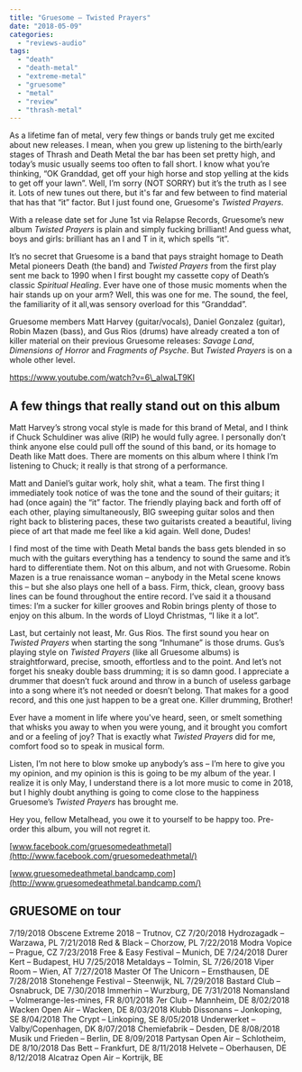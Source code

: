 ```yaml
---
title: "Gruesome – Twisted Prayers"
date: "2018-05-09"
categories: 
  - "reviews-audio"
tags: 
  - "death"
  - "death-metal"
  - "extreme-metal"
  - "gruesome"
  - "metal"
  - "review"
  - "thrash-metal"
---
```


As a lifetime fan of metal, very few things or bands truly get me excited about new releases. I mean, when you grew up listening to the birth/early stages of Thrash and Death Metal the bar has been set pretty high, and today’s music usually seems too often to fall short. I know what you’re thinking, “OK Granddad, get off your high horse and stop yelling at the kids to get off your lawn”. Well, I’m sorry (NOT SORRY) but it’s the truth as I see it. Lots of new tunes out there, but it's far and few between to find material that has that “it” factor. But I just found one, Gruesome's _Twisted Prayers_.

With a release date set for June 1st via Relapse Records, Gruesome’s new album _Twisted Prayers_ is plain and simply fucking brilliant! And guess what, boys and girls: brilliant has an I and T in it, which spells “it”.

It’s no secret that Gruesome is a band that pays straight homage to Death Metal pioneers Death (the band) and _Twisted Prayers_ from the first play sent me back to 1990 when I first bought my cassette copy of Death’s classic _Spiritual Healing_. Ever have one of those music moments when the hair stands up on your arm? Well, this was one for me. The sound, the feel, the familiarity of it all,was sensory overload for this “Granddad”.

Gruesome members Matt Harvey (guitar/vocals), Daniel Gonzalez (guitar), Robin Mazen (bass), and Gus Rios (drums) have already created a ton of killer material on their previous Gruesome releases: _Savage Land_, _Dimensions of Horror_ and _Fragments of Psyche_. But _Twisted Prayers_ is on a whole other level.

https://www.youtube.com/watch?v=6\_aIwaLT9KI

## A few things that really stand out on this album

Matt Harvey’s strong vocal style is made for this brand of Metal, and I think if Chuck Schuldiner was alive (RIP) he would fully agree. I personally don’t think anyone else could pull off the sound of this band, or its homage to Death like Matt does. There are moments on this album where I think I’m listening to Chuck; it really is that strong of a performance.

Matt and Daniel’s guitar work, holy shit, what a team. The first thing I immediately took notice of was the tone and the sound of their guitars; it had (once again) the “it” factor. The friendly playing back and forth off of each other, playing simultaneously, BIG sweeping guitar solos and then right back to blistering paces, these two guitarists created a beautiful, living piece of art that made me feel like a kid again. Well done, Dudes!

I find most of the time with Death Metal bands the bass gets blended in so much with the guitars everything has a tendency to sound the same and it’s hard to differentiate them. Not on this album, and not with Gruesome. Robin Mazen is a true renaissance woman – anybody in the Metal scene knows this – but she also plays one hell of a bass. Firm, thick, clean, groovy bass lines can be found throughout the entire record. I’ve said it a thousand times: I’m a sucker for killer grooves and Robin brings plenty of those to enjoy on this album. In the words of Lloyd Christmas, “I like it a lot”.

Last, but certainly not least, Mr. Gus Rios. The first sound you hear on _Twisted Prayers_ when starting the song “Inhumane” is those drums. Gus’s playing style on _Twisted Prayers_ (like all Gruesome albums) is straightforward, precise, smooth, effortless and to the point. And let’s not forget his sneaky double bass drumming; it is so damn good. I appreciate a drummer that doesn’t fuck around and throw in a bunch of useless garbage into a song where it’s not needed or doesn’t belong. That makes for a good record, and this one just happen to be a great one. Killer drumming, Brother!

Ever have a moment in life where you've heard, seen, or smelt something that whisks you away to when you were young, and it brought you comfort and or a feeling of joy? That is exactly what _Twisted Prayers_ did for me, comfort food so to speak in musical form.

Listen, I’m not here to blow smoke up anybody’s ass – I’m here to give you my opinion, and my opinion is this is going to be my album of the year. I realize it is only May, I understand there is a lot more music to come in 2018, but I highly doubt anything is going to come close to the happiness Gruesome’s _Twisted Prayers_ has brought me.

Hey you, fellow Metalhead, you owe it to yourself to be happy too. Pre-order this album, you will not regret it.

[www.facebook.com/gruesomedeathmetal](http://www.facebook.com/gruesomedeathmetal/)

[www.gruesomedeathmetal.bandcamp.com](http://www.gruesomedeathmetal.bandcamp.com/)

## GRUESOME on tour

7/19/2018 Obscene Extreme 2018 – Trutnov, CZ 7/20/2018 Hydrozagadk – Warzawa, PL 7/21/2018 Red & Black – Chorzow, PL 7/22/2018 Modra Vopice – Prague, CZ 7/23/2018 Free & Easy Festival – Munich, DE 7/24/2018 Durer Kert – Budapest, HU 7/25/2018 Metaldays – Tolmin, SL 7/26/2018 Viper Room – Wien, AT 7/27/2018 Master Of The Unicorn – Ernsthausen, DE 7/28/2018 Stonehenge Festival – Steenwijk, NL 7/29/2018 Bastard Club – Osnabruck, DE 7/30/2018 Immerhin – Wurzburg, DE 7/31/2018 Nomansland – Volmerange-les-mines, FR 8/01/2018 7er Club – Mannheim, DE 8/02/2018 Wacken Open Air – Wacken, DE 8/03/2018 Klubb Dissonans – Jonkoping, SE 8/04/2018 The Crypt – Linkoping, SE 8/05/2018 Underwerket – Valby/Copenhagen, DK 8/07/2018 Chemiefabrik – Desden, DE 8/08/2018 Musik und Frieden – Berlin, DE 8/09/2018 Partysan Open Air – Schlotheim, DE 8/10/2018 Das Bett – Frankfurt, DE 8/11/2018 Helvete – Oberhausen, DE 8/12/2018 Alcatraz Open Air – Kortrijk, BE
